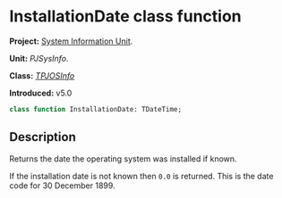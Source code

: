 # InstallationDate class function #

**Project:** [System Information Unit](../API.md).

**Unit:** _PJSysInfo_.

**Class:** _[TPJOSInfo](./TPJOSInfo.md)_

**Introduced:** v5.0

```pascal
class function InstallationDate: TDateTime;
```

## Description ##

Returns the date the operating system was installed if known.

If the installation date is not known then `0.0` is returned. This is the date code for 30 December 1899.
